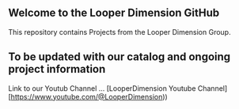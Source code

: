 ## Welcome to the Looper Dimension GitHub

This repository contains Projects from the Looper Dimension Group.

## To be updated with our catalog and ongoing project information

Link to our Youtub Channel ...
[LooperDimension Youtube Channel][https://www.youtube.com/@LooperDimension))
